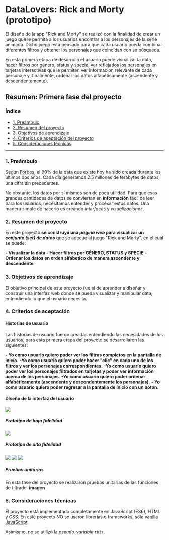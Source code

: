 # DataLovers: Rick and Morty (prototipo)

El diseño de la app "Rick and Morty" se realizó con la finalidad de crear un juego que le permita a los usuarios encontrar a los personajes de la serie animada. Dicho juego está pensado para que cada usuario pueda combinar diferentes filtros y obtener los personajes que coincidan con su búsqueda.

En esta primera etapa de desarrollo el usuario puede visualizar la data, hacer filtros por género, status y specie, ver reflejados los personajes en tarjetas interactivas que le permiten ver información relevante de cada personaje y, finalmente, ordenar los datos alfabéticamente (ascendente y descendentemente).

## Resumen: Primera fase del proyecto
### Índice

* [1. Preámbulo](#1-preámbulo)
* [2. Resumen del proyecto](#2-resumen-del-proyecto)
* [3. Objetivos de aprendizaje](#3-objetivos-de-aprendizaje)
* [4. Criterios de aceptación del proyecto](#4-criterios-de-aceptación-del-proyecto)
* [5. Consideraciones técnicas](#5-consideraciones-técnicas)
***

### 1. Preámbulo

Según [Forbes](https://www.forbes.com/sites/bernardmarr/2018/05/21/how-much-data-do-we-create-every-day-the-mind-blowing-stats-everyone-should-read),
el 90% de la data que existe hoy ha sido creada durante los últimos dos años.
Cada día generamos 2.5 millones de terabytes de datos, una cifra sin
precedentes.

No obstante, los datos por sí mismos son de poca utilidad. Para que esas
grandes cantidades de datos se conviertan en **información** fácil de leer para
los usuarios, necesitamos entender y procesar estos datos. Una manera simple de
hacerlo es creando _interfaces_ y _visualizaciones_.

### 2. Resumen del proyecto

En este proyecto **se construyó una _página web_ para visualizar un
_conjunto (set) de datos_** que se adecúe al juego "Rick and Morty", en el cual se puede:

**- Visualizar la data**
**- Hacer filtros por GÉNERO, STATUS y SPECIE**
**- Ordenar los datos en orden alfabetico de manera ascendente y descendente**

### 3. Objetivos de aprendizaje

El objetivo principal de este proyecto fue el de aprender a diseñar y construir una
interfaz web donde se pueda visualizar y manipular data, entendiendo lo que el
usuario necesita.

### 4. Criterios de aceptación
#### Historias de usuario
Las historias de usuario fueron creadas entendiendo las necesidades de los usuarios, para esta primera etapa del proyecto se desarrollaron las siguientes:

**- Yo como usuario quiero poder ver los filtros completos en la pantalla de inicio.**
**-Yo como usuario quiero poder hacer "clic" en cada uno de los filtros y ver los personajes correspondientes.**
**-Yo como usuario quiero poder ver los personajes filtrados en tarjetas y poder ver información acerca de los personajes.**
**-Yo como usuario quiero poder ordenar alfabéticamente (ascendente y descendentemente los personajes).**
**- Yo como usuario quiero poder regresar a la pantalla de inicio con un botón.**

#### Diseño de la interfaz del usuario
![](display1.jpg)
##### Prototipo de baja fidelidad
![](miro.jpg)
##### Prototipo de alta fidelidad
![](display1.jpg)
![](display2.jpg)
![](display3.jpg)
##### Pruebas unitarias

En esta fase del proyecto se realizaron pruebas unitarias de las funciones de filtrado.
**imagen**

### 5. Consideraciones técnicas
El proyecto está implementado completamente en JavaScript
(ES6), HTML y CSS. En este proyecto NO se usaron librerías o
frameworks, solo [vanilla JavaScript](https://medium.com/laboratoria-how-to/vanillajs-vs-jquery-31e623bbd46e).

Asimismo, no se utilizó la _pseudo-variable_ `this`.






